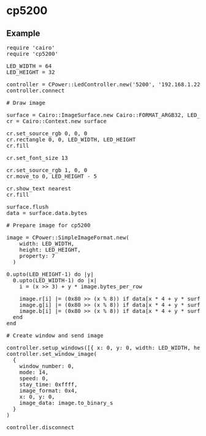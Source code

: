 # cp5200

## Example

<pre>
require 'cairo'
require 'cp5200'

LED_WIDTH = 64
LED_HEIGHT = 32

controller = CPower::LedController.new('5200', '192.168.1.222', 5200)
controller.connect

# Draw image

surface = Cairo::ImageSurface.new Cairo::FORMAT_ARGB32, LED_WIDTH, LED_HEIGHT
cr = Cairo::Context.new surface

cr.set_source_rgb 0, 0, 0
cr.rectangle 0, 0, LED_WIDTH, LED_HEIGHT
cr.fill

cr.set_font_size 13

cr.set_source_rgb 1, 0, 0
cr.move_to 0, LED_HEIGHT - 5

cr.show_text nearest
cr.fill

surface.flush
data = surface.data.bytes

# Prepare image for cp5200

image = CPower::SimpleImageFormat.new(
    width: LED_WIDTH,
    height: LED_HEIGHT,
    property: 7
  )

0.upto(LED_HEIGHT-1) do |y|
  0.upto(LED_WIDTH-1) do |x|
    i = (x >> 3) + y * image.bytes_per_row

    image.r[i] |= (0x80 >> (x % 8)) if data[x * 4 + y * surface.stride + 2] >= 0x80
    image.g[i] |= (0x80 >> (x % 8)) if data[x * 4 + y * surface.stride + 1] >= 0x80
    image.b[i] |= (0x80 >> (x % 8)) if data[x * 4 + y * surface.stride] >= 0x80
  end
end

# Create window and send image

controller.setup_windows([{ x: 0, y: 0, width: LED_WIDTH, height: LED_HEIGHT }])
controller.set_window_image(
  {
    window_number: 0,
    mode: 14,
    speed: 0,
    stay_time: 0xffff,
    image_format: 0x4,
    x: 0, y: 0,
    image_data: image.to_binary_s
  }
)

controller.disconnect
</pre>
